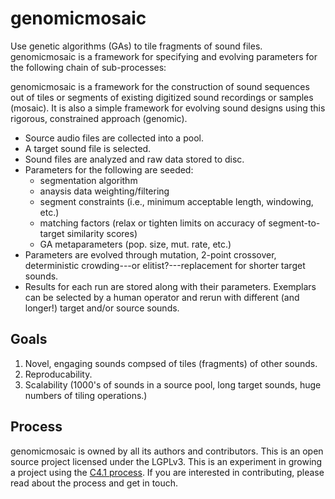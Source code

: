 genomicmosaic
=============

Use genetic algorithms (GAs) to tile fragments of sound files. genomicmosaic is a framework for specifying and evolving parameters for the following chain of sub-processes:

genomicmosaic is a framework for the construction of sound sequences out of tiles or segments of existing digitized sound recordings or samples (mosaic). It is also a simple framework for evolving sound designs using this rigorous, constrained approach (genomic).

- Source audio files are collected into a pool.
- A target sound file is selected.
- Sound files are analyzed and raw data stored to disc.
- Parameters for the following are seeded:
  - segmentation algorithm
  - anaysis data weighting/filtering
  - segment constraints (i.e., minimum acceptable length, windowing, etc.)
  - matching factors (relax or tighten limits on accuracy of segment-to-target similarity scores)
  - GA metaparameters (pop. size, mut. rate, etc.)
- Parameters are evolved through mutation, 2-point crossover, deterministic crowding---or elitist?---replacement for shorter target sounds.
- Results for each run are stored along with their parameters. Exemplars can be selected by a human operator and rerun with different (and longer!) target and/or source sounds.

Goals
-----

1. Novel, engaging sounds compsed of tiles (fragments) of other sounds.
2. Reproducability.
3. Scalability (1000's of sounds in a source pool, long target sounds, huge numbers of tiling operations.)

Process
-------

genomicmosaic is owned by all its authors and contributors. This is an open source project licensed under the LGPLv3. This is an experiment in growing a project using the [C4.1 process](http://http://rfc.zeromq.org/spec:22). If you are interested in contributing, please read about the process and get in touch.
